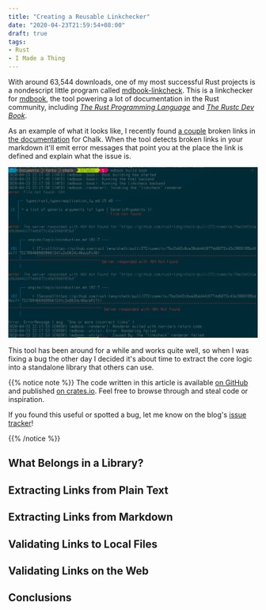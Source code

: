 ```yaml
---
title: "Creating a Reusable Linkchecker"
date: "2020-04-23T21:59:54+08:00"
draft: true
tags:
- Rust
- I Made a Thing
---
```


With around 63,544 downloads, one of my most successful Rust projects is a
nondescript little program called [mdbook-linkcheck][mdbook-linkcheck]. This
is a linkchecker for [mdbook][mdbook], the tool powering a lot of
documentation in the Rust community, including [*The Rust Programming
Language*][trpl] and [*The Rustc Dev Book*][rustc-dev].

As an example of what it looks like, I recently found [a couple][pr-408]
broken links in [the documentation][chalk-book] for Chalk. When the tool
detects broken links in your markdown it'll emit error messages that point
you at the place the link is defined and explain what the issue is.

![Broken Links in Chalk's Documentation](chalk-broken-links.png)

This tool has been around for a while and works quite well, so when I was
fixing a bug the other day I decided it's about time to extract the core logic
into a standalone library that others can use.

{{% notice note %}}
The code written in this article is available [on GitHub][repo] and published
[on crates.io][crate]. Feel free to browse through and steal code or
inspiration.

If you found this useful or spotted a bug, let me know on the blog's
[issue tracker][issue]!

[crate]: https://crates.io/crates/linkcheck
[repo]: https://github.com/Michael-F-Bryan/linkchecker
[issue]: https://github.com/Michael-F-Bryan/adventures.michaelfbryan.com
{{% /notice %}}

## What Belongs in a Library?

## Extracting Links from Plain Text

## Extracting Links from Markdown

## Validating Links to Local Files

## Validating Links on the Web

## Conclusions

[mdbook-linkcheck]: https://github.com/Michael-F-Bryan/mdbook-linkcheck
[mdbook]: https://github.com/rust-lang/mdBook
[trpl]: https://doc.rust-lang.org/book/
[rustc-dev]: https://rustc-dev-guide.rust-lang.org/
[chalk-book]: https://rust-lang.github.io/chalk/book/html/index.html
[pr-408]: https://github.com/rust-lang/chalk/pull/408/
